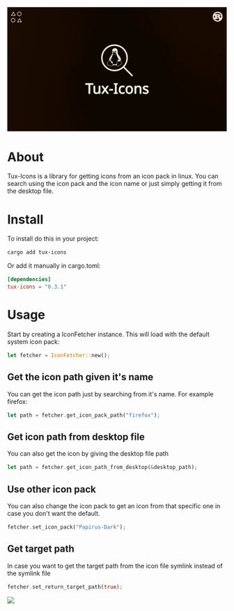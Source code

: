 <div align="center">

<img src="./banner.webp">

</div>

# About
Tux-Icons is a library for getting icons from an icon pack in linux. You can search using the icon pack and the icon name or just simply getting it from the desktop file.  

# Install
To install do this in your project:
```sh
cargo add tux-icons
```
Or add it manually in cargo.toml:
```toml
[dependencies]
tux-icons = "0.3.1"
```

# Usage
Start by creating a IconFetcher instance. This will load with the default system icon pack:
```rust
let fetcher = IconFetcher::new();
```

## Get the icon path given it's name
You can get the icon path just by searching from it's name. For example firefox:
```rust
let path = fetcher.get_icon_pack_path("firefox");
```

## Get icon path from desktop file
You can also get the icon by giving the desktop file path
```rust
let path = fetcher.get_icon_path_from_desktop(&desktop_path);
```

## Use other icon pack
You can also change the icon pack to get an icon from that specific one in case you don't want the default.
```rust
fetcher.set_icon_pack("Papirus-Dark");
```

## Get target path
In case you want to get the target path from the icon file symlink instead of the symlink file
```rust
fetcher.set_return_target_path(true);
```

<a href="https://github.com/whiskers-apps/tux-icons/graphs/contributors">
  <img src="https://contrib.rocks/image?repo=whiskers-apps/tux-icons" />
</a>